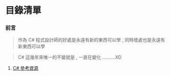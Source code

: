 # 目錄清單

### 前言
> 作為 C# 程式設計師的好處是永遠有新的東西可以學 , 同時壞處也是永遠有新東西可以學

> C# 這幾年來唯一的不變就是 , 一直在變化 ..........XD


1. [C# 參考資源](https://hackmd.io/vxEa2mxIRjCLMH_iAP00gg)
